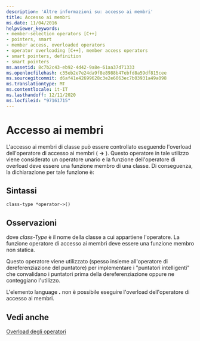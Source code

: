 ```yaml
---
description: 'Altre informazioni su: accesso ai membri'
title: Accesso ai membri
ms.date: 11/04/2016
helpviewer_keywords:
- member-selection operators [C++]
- pointers, smart
- member access, overloaded operators
- operator overloading [C++], member access operators
- smart pointers, definition
- smart pointers
ms.assetid: 8c7b2c43-eb92-4d42-9a8e-61aa37d71333
ms.openlocfilehash: c35eb2e7e24da9f8e8988b47ebfd8a59df815cee
ms.sourcegitcommit: d6af41e42699628c3e2e6063ec7b03931a49a098
ms.translationtype: MT
ms.contentlocale: it-IT
ms.lasthandoff: 12/11/2020
ms.locfileid: "97161715"
---
```

# <a name="member-access"></a>Accesso ai membri

L'accesso ai membri di classe può essere controllato eseguendo l'overload dell'operatore di accesso ai membri ( **->** ). Questo operatore in tale utilizzo viene considerato un operatore unario e la funzione dell'operatore di overload deve essere una funzione membro di una classe. Di conseguenza, la dichiarazione per tale funzione è:

## <a name="syntax"></a>Sintassi

```
class-type *operator->()
```

## <a name="remarks"></a>Osservazioni

dove *class-Type* è il nome della classe a cui appartiene l'operatore. La funzione operatore di accesso ai membri deve essere una funzione membro non statica.

Questo operatore viene utilizzato (spesso insieme all'operatore di dereferenziazione del puntatore) per implementare i "puntatori intelligenti" che convalidano i puntatori prima della dereferenziazione oppure ne conteggiano l'utilizzo.

L'elemento language **.** non è possibile eseguire l'overload dell'operatore di accesso ai membri.

## <a name="see-also"></a>Vedi anche

[Overload degli operatori](../cpp/operator-overloading.md)
